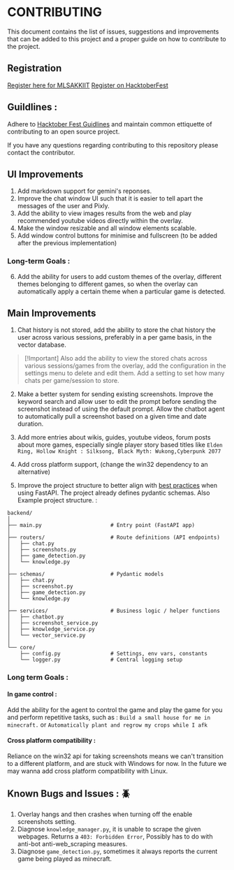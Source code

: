 # CONTRIBUTING
This document contains the list of issues, suggestions and improvements that can be added to this project and a proper guide on how to contribute to the project.

## Registration 
[Register here for MLSAKKIIT](https://register.mlsakiit.com/)
[Register on HacktoberFest](https://hacktoberfest.com/auth/)

## Guildlines : 
Adhere to [Hacktober Fest Guidlines](https://hacktoberfest.com/) and maintain common ettiquette of contributing to an open source project. 

If you have any questions regarding contributing to this repository please contact the contributor. 

<!-- (link to the whatsapp group) -->

## UI Improvements  
1. Add markdown support for gemini's reponses.
2. Improve the chat window UI such that it is easier to tell apart the messages of the user and Pixly.
3. Add the ability to view images results from the web and play recommended youtube videos directly within the overlay.
4. Make the window resizable and all window elements scalable.
5. Add window control buttons for minimise and fullscreen (to be added after the previous implementation)

### Long-term Goals : 
6. Add the ability for users to add custom themes of the overlay, different themes belonging to different games, so when the overlay can automatically apply a certain theme when a particular game is detected.

## Main Improvements 
1. Chat history is not stored, add the ability to store the chat history the user across various sessions, preferably in a per game basis, in the vector database.
   
>[!Important] Also add the ability to view the stored chats across various sessions/games from the overlay, add the configuration in the settings menu to delete and edit them. Add a setting to set how many chats per game/session to store.

2. Make a better system for sending existing screenshots. Improve the keyword search and allow user to edit the prompt before sending the screenshot instead of using the default prompt. Allow the chatbot agent to automatically pull a screenshot based on a given time and date duration.

3. Add more entries about wikis, guides, youtube videos, forum posts about more games, especially single  player story based titles like `Elden Ring, Hollow Knight : Silksong, Black Myth: Wukong,Cyberpunk 2077`

4. Add cross platform support, (change the win32 dependency to an alternative)

5. Improve the project structure to better align with [best practices](https://github.com/zhanymkanov/fastapi-best-practices) when using FastAPI. The project already defines pydantic schemas. Also Example project structure. :
```
backend/
│
├── main.py                      # Entry point (FastAPI app)
│
├── routers/                     # Route definitions (API endpoints)
│   ├── chat.py
│   ├── screenshots.py
│   ├── game_detection.py
│   └── knowledge.py
│
├── schemas/                     # Pydantic models
│   ├── chat.py
│   ├── screenshot.py
│   ├── game_detection.py
│   └── knowledge.py
│
├── services/                    # Business logic / helper functions
│   ├── chatbot.py
│   ├── screenshot_service.py
│   ├── knowledge_service.py
│   └── vector_service.py
│
└── core/
    ├── config.py                # Settings, env vars, constants
    └── logger.py                # Central logging setup

```

### Long term Goals :
#### In game control : 
Add the ability for the agent to control the game and play the game for you and perform repetitive tasks, such as : `Build a small house for me in minecraft.` or `Automatically plant and regrow my crops while I afk`

#### Cross platform compatibility :
Reliance on the win32 api for taking screenshots means we can't transition to a different platform, and are stuck with Windows for now.
In the future we may wanna add cross platform compatibility with Linux.

## Known Bugs and Issues : 🪲

1. Overlay hangs and then crashes when turning off the enable screenshots setting.
2. Diagnose `knowledge_manager.py`, it is unable to scrape the given webpages. Returns a `403: Forbidden Error`, Possibly has to do with anti-bot anti-web_scraping measures.
3. Diagnose `game_detection.py`, sometimes it always reports the current game being played as minecraft.

